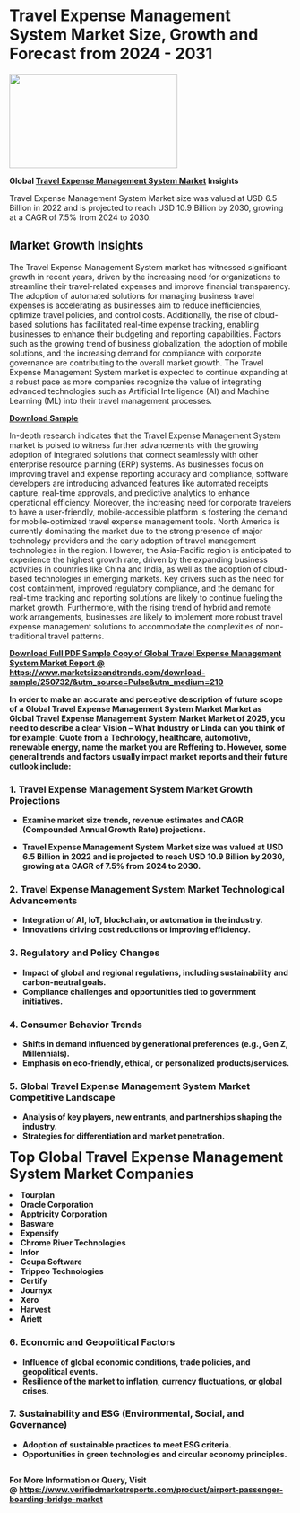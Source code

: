 <H1>Travel Expense Management System Market Size, Growth and Forecast from 2024 - 2031</H1><img class="aligncenter size-medium wp-image-584254" src="https://thirdeyenews.in/wp-content/uploads/2024/09/Global-Market-Research-300x168.jpeg" alt="" width="300" height="168" /><p><strong>Global&nbsp;<a href="https://www.marketsizeandtrends.com/download-sample/250732/&amp;utm_source=Pulse&amp;utm_medium=210">Travel Expense Management System Market</a> Insights</strong></p><p>Travel Expense Management System Market size was valued at USD 6.5 Billion in 2022 and is projected to reach USD 10.9 Billion by 2030, growing at a CAGR of 7.5% from 2024 to 2030.</p><p><h2>Market Growth Insights</h2> <p>The Travel Expense Management System market has witnessed significant growth in recent years, driven by the increasing need for organizations to streamline their travel-related expenses and improve financial transparency. The adoption of automated solutions for managing business travel expenses is accelerating as businesses aim to reduce inefficiencies, optimize travel policies, and control costs. Additionally, the rise of cloud-based solutions has facilitated real-time expense tracking, enabling businesses to enhance their budgeting and reporting capabilities. Factors such as the growing trend of business globalization, the adoption of mobile solutions, and the increasing demand for compliance with corporate governance are contributing to the overall market growth. The Travel Expense Management System market is expected to continue expanding at a robust pace as more companies recognize the value of integrating advanced technologies such as Artificial Intelligence (AI) and Machine Learning (ML) into their travel management processes.</p> <p><strong><a href="#">Download Sample</a></strong></p> <p>In-depth research indicates that the Travel Expense Management System market is poised to witness further advancements with the growing adoption of integrated solutions that connect seamlessly with other enterprise resource planning (ERP) systems. As businesses focus on improving travel and expense reporting accuracy and compliance, software developers are introducing advanced features like automated receipts capture, real-time approvals, and predictive analytics to enhance operational efficiency. Moreover, the increasing need for corporate travelers to have a user-friendly, mobile-accessible platform is fostering the demand for mobile-optimized travel expense management tools. North America is currently dominating the market due to the strong presence of major technology providers and the early adoption of travel management technologies in the region. However, the Asia-Pacific region is anticipated to experience the highest growth rate, driven by the expanding business activities in countries like China and India, as well as the adoption of cloud-based technologies in emerging markets. Key drivers such as the need for cost containment, improved regulatory compliance, and the demand for real-time tracking and reporting solutions are likely to continue fueling the market growth. Furthermore, with the rising trend of hybrid and remote work arrangements, businesses are likely to implement more robust travel expense management solutions to accommodate the complexities of non-traditional travel patterns.</p> <p><strong><a href="#"></p><p><span class=""><strong>Download Full PDF Sample Copy of Global Travel Expense Management System Market Report</strong> @ <a href="https://www.marketsizeandtrends.com/download-sample/250732/&amp;utm_source=Pulse&amp;utm_medium=210" target="_blank">https://www.marketsizeandtrends.com/download-sample/250732/&amp;utm_source=Pulse&amp;utm_medium=210</a></span></p><p>In order to make an accurate and perceptive description of future scope of a Global&nbsp;Travel Expense Management System Market Market as Global&nbsp;Travel Expense Management System Market Market of 2025, you need to describe a clear Vision &ndash; What Industry or Linda can you think of for example: Quote from a Technology, healthcare, automotive, renewable energy, name the market you are Reffering to. However, some general trends and factors usually impact market reports and their future outlook include:</p><h3>1.&nbsp;<strong>Travel Expense Management System Market Growth Projections</strong></h3><ul><li>Examine market size trends, revenue estimates and CAGR (Compounded Annual Growth Rate) projections.</li><li><p>Travel Expense Management System Market size was valued at USD 6.5 Billion in 2022 and is projected to reach USD 10.9 Billion by 2030, growing at a CAGR of 7.5% from 2024 to 2030.</p></li></ul><h3>2.&nbsp;<strong>Travel Expense Management System Market Technological Advancements</strong></h3><ul><li>Integration of AI, IoT, blockchain, or automation in the industry.</li><li>Innovations driving cost reductions or improving efficiency.</li></ul><h3>3.&nbsp;<strong>Regulatory and Policy Changes</strong></h3><ul><li>Impact of global and regional regulations, including sustainability and carbon-neutral goals.</li><li>Compliance challenges and opportunities tied to government initiatives.</li></ul><h3>4.&nbsp;<strong>Consumer Behavior Trends</strong></h3><ul><li>Shifts in demand influenced by generational preferences (e.g., Gen Z, Millennials).</li><li>Emphasis on eco-friendly, ethical, or personalized products/services.</li></ul><h3>5.&nbsp;<strong>Global Travel Expense Management System Market Competitive Landscape</strong></h3><ul><li>Analysis of key players, new entrants, and partnerships shaping the industry.</li><li>Strategies for differentiation and market penetration.</li></ul><p data-pm-slice="1 1 []"><span style="color: inherit; font-family: inherit; font-size: 25px;">Top Global Travel Expense Management System Market Companies</span></p><div class="" data-test-id=""><p><li>Tourplan</li><li> Oracle Corporation</li><li> Apptricity Corporation</li><li> Basware</li><li> Expensify</li><li> Chrome River Technologies</li><li> Infor</li><li> Coupa Software</li><li> Trippeo Technologies</li><li> Certify</li><li> Journyx</li><li> Xero</li><li> Harvest</li><li> Ariett</li></p></div><h3>6.&nbsp;<strong>Economic and Geopolitical Factors</strong></h3><ul><li>Influence of global economic conditions, trade policies, and geopolitical events.</li><li>Resilience of the market to inflation, currency fluctuations, or global crises.</li></ul><h3>7.&nbsp;<strong>Sustainability and ESG (Environmental, Social, and Governance)</strong></h3><ul><li>Adoption of sustainable practices to meet ESG criteria.</li><li>Opportunities in green technologies and circular economy principles.</li></ul><h2><strong style="font-size: 14px;">For More Information or Query, Visit @&nbsp;</strong><a style="background-color: #ffffff; font-size: 14px;" href="https://www.marketsizeandtrends.com/report/travel-expense-management-system-market/" target="_blank">https://www.verifiedmarketreports.com/product/airport-passenger-boarding-bridge-market</a></h2>
